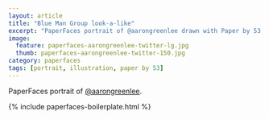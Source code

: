 ```yaml
---
layout: article
title: "Blue Man Group look-a-like"
excerpt: "PaperFaces portrait of @aarongreenlee drawn with Paper by 53 on an iPad."
image: 
  feature: paperfaces-aarongreenlee-twitter-lg.jpg
  thumb: paperfaces-aarongreenlee-twitter-150.jpg
category: paperfaces
tags: [portrait, illustration, paper by 53]
---
```


PaperFaces portrait of [@aarongreenlee](http://twitter.com/aarongreenlee).

{% include paperfaces-boilerplate.html %}